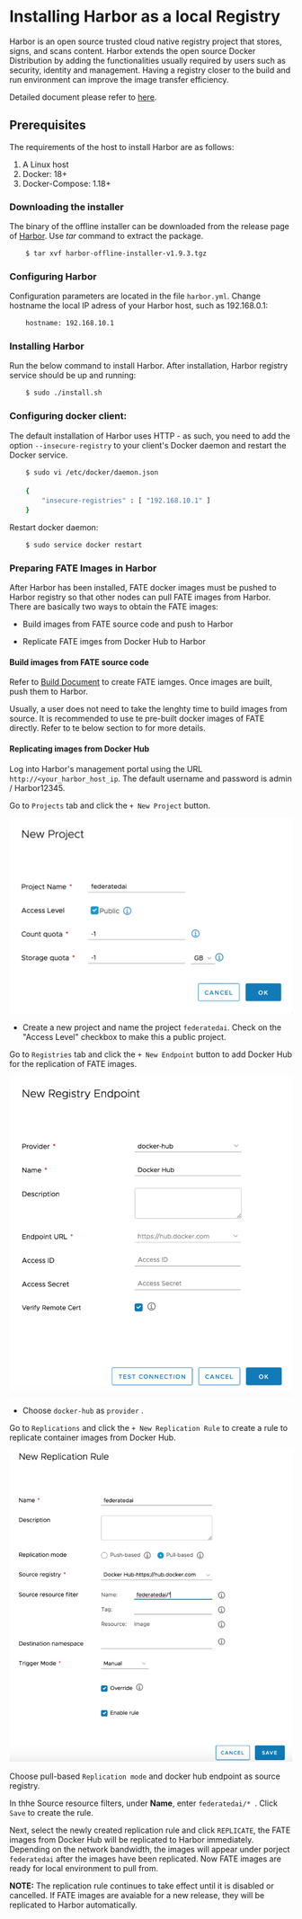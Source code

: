 # Installing Harbor as a local Registry
Harbor is an open source trusted cloud native registry project that stores, signs, and scans content. Harbor extends the open source Docker Distribution by adding the functionalities usually required by users such as security, identity and management. Having a registry closer to the build and run environment can improve the image transfer efficiency.

Detailed document please refer to [here](https://github.com/goharbor/harbor/blob/master/docs/installation_guide.md).

## Prerequisites
The requirements of the host to install Harbor are as follows:
1. A Linux host
2. Docker: 18+
3. Docker-Compose: 1.18+
 

### Downloading the installer

The binary of the offline installer can be downloaded from the release page of [Harbor](https://github.com/goharbor/harbor/releases/tag/v1.9.3). Use *tar* command to extract the package.

```bash
    $ tar xvf harbor-offline-installer-v1.9.3.tgz
```

### Configuring Harbor

Configuration parameters are located in the file `harbor.yml`. Change hostname the local IP adress of your Harbor host, such as 192.168.0.1:

```bash
    hostname: 192.168.10.1
```

### Installing Harbor
Run the below command to install Harbor. After installation, Harbor registry service should be up and running:

```bash
    $ sudo ./install.sh
```

### Configuring docker client:
The default installation of Harbor uses HTTP - as such, you need to add the option `--insecure-registry` to your client's Docker daemon and restart the Docker service.

```bash
    $ sudo vi /etc/docker/daemon.json

    {  
        "insecure-registries" : [ "192.168.10.1" ]  
    }
```

Restart docker daemon:

```bash
    $ sudo service docker restart
```


### Preparing FATE Images in Harbor

After Harbor has been installed, FATE docker images must be pushed to Harbor registry so that other nodes can pull FATE images from Harbor. There are basically two ways to obtain the FATE images:

- Build images from FATE source code and push to Harbor

- Replicate FATE imges from Docker Hub to Harbor

#### Build images from FATE source code

Refer to [Build Document](https://github.com/FederatedAI/FATE/blob/master/docker-build/README.md) to create FATE iamges. Once images are built, push them to Harbor.

Usually, a user does not need to take the lenghty time to build images from source. It is recommended to use te pre-built docker images of FATE directly. Refer to te below section to for more details.

#### Replicating images from Docker Hub

Log into Harbor's management portal using the URL `http://<your_harbor_host_ip`. The default username and password is admin / Harbor12345.

Go to `Projects` tab and click the `+ New Project` button.

<div style="text-align:left", align=left>
<img width=600 src="./images/harbor-project.png" />
</div>

- Create a new project and name the project `federatedai`. Check on the "Access Level" checkbox to make this a public project.

Go to `Registries` tab and click the `+ New Endpoint` button to add Docker Hub for the replication of FATE images.

<div style="text-align:left", align=left>
<img width=600 src="./images/harbor-endpoint.png" />
</div>

- Choose `docker-hub` as `provider` .

Go to `Replications` and click the `+ New Replication Rule` to create a rule to replicate container images from Docker Hub.

<div style="text-align:left", align=left>
<img width=600 src="./images/harbor_replication.png" />
</div>

Choose pull-based `Replication mode` and docker hub endpoint as source registry.  

In thhe Source resource filters, under **Name**, enter `federatedai/* `. Click `Save` to create the rule.

Next, select the newly created replication rule and click `REPLICATE`, the FATE images from Docker Hub will be replicated to Harbor immediately. Depending on the network bandwidth, the images will appear under porject `federatedai` after the images have been replicated. Now FATE images are ready for local environment to pull from.

**NOTE:** The replication rule continues to take effect until it is disabled or cancelled. If FATE images are avaiable for a new release, they will be replicated to Harbor automatically. 


